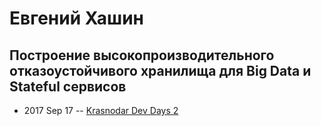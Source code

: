 # Евгений Хашин

## Построение высокопроизводительного отказоустойчивого хранилища для Big Data и Stateful сервисов
- 2017 Sep 17 -- [Krasnodar Dev Days 2](https://www.youtube.com/watch?v=E97l7qUy35M)    
